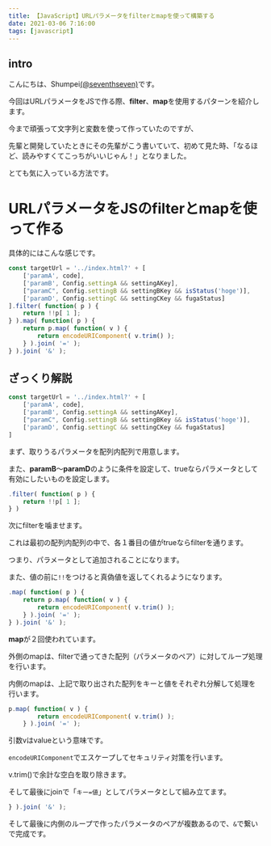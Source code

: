 ```yaml
---
title: 【JavaScript】URLパラメータをfilterとmapを使って構築する
date: 2021-03-06 7:16:00
tags: [javascript]
---
```


## intro

こんにちは、Shumpei[(@seventhseven)](https://twitter.com/seventhseven)です。

今回はURLパラメータをJSで作る際、**filter**、**map**を使用するパターンを紹介します。

今まで頑張って文字列と変数を使って作っていたのですが、

先輩と開発していたときにその先輩がこう書いていて、初めて見た時、「なるほど、読みやすくてこっちがいいじゃん！」となりました。

とても気に入っている方法です。


# URLパラメータをJSのfilterとmapを使って作る

具体的にはこんな感じです。

```js
const targetUrl = '../index.html?' + [
    ['paramA', code],
    ['paramB', Config.settingA && settingAKey],
    ["paramC", Config.settingB && settingBKey && isStatus('hoge')],
    ['paramD', Config.settingC && settingCKey && fugaStatus]
].filter( function( p ) {
    return !!p[ 1 ];
} ).map( function( p ) {
    return p.map( function( v ) {
        return encodeURIComponent( v.trim() );
    } ).join( '=' );
} ).join( '&' );
```

## ざっくり解説

```js
const targetUrl = '../index.html?' + [
    ['paramA', code],
    ['paramB', Config.settingA && settingAKey],
    ["paramC", Config.settingB && settingBKey && isStatus('hoge')],
    ['paramD', Config.settingC && settingCKey && fugaStatus]
]
```

まず、取りうるパラメータを配列内配列で用意します。

また、**paramB**〜**paramD**のように条件を設定して、trueならパラメータとして有効にしたいものを設定します。

```js
.filter( function( p ) {
    return !!p[ 1 ];
} )
```

次にfilterを噛ませます。

これは最初の配列内配列の中で、各１番目の値がtrueならfilterを通ります。

つまり、パラメータとして追加されることになります。

また、値の前に`!!`をつけると真偽値を返してくれるようになります。

```js
.map( function( p ) {
    return p.map( function( v ) {
        return encodeURIComponent( v.trim() );
    } ).join( '=' );
} ).join( '&' );
```

**map**が２回使われています。

外側のmapは、filterで通ってきた配列（パラメータのペア）に対してループ処理を行います。

内側のmapは、上記で取り出された配列をキーと値をそれぞれ分解して処理を行います。

```js
p.map( function( v ) {
        return encodeURIComponent( v.trim() );
    } ).join( '=' );
```

引数vはvalueという意味です。

`encodeURIComponent`でエスケープしてセキュリティ対策を行います。

v.trim()で余計な空白を取り除きます。

そして最後にjoinで「`キー=値`」としてパラメータとして組み立てます。

```js
} ).join( '&' );
```
そして最後に内側のループで作ったパラメータのペアが複数あるので、`&`で繋いで完成です。
